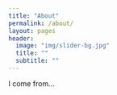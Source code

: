 ```yaml
---
title: "About"
permalink: /about/
layout: pages
header:
  image: "img/slider-bg.jpg"
  title: ""
  subtitle: ""
---
```


I come from...

